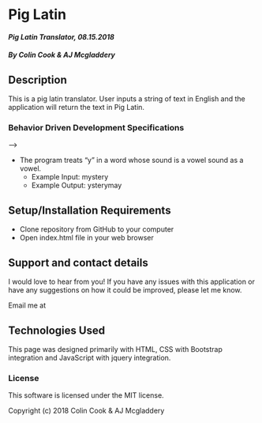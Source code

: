 # **Pig Latin**

#### _Pig Latin Translator, 08.15.2018_

##### By Colin Cook & AJ Mcgladdery

## Description

This is a pig latin translator. User inputs a string of text in English and the application will return the text in Pig Latin.

### Behavior Driven Development Specifications
<!--
* The program does nothing to non-alphabetical characters, since they do not contain consonants or vowels.
    * Example Input: 3
    * Example Output: 3 -->
<!-- * The program adds "ay" to single-letter words beginning with a vowel.
    * Example Input: i
    * Example Output: iay -->
<!-- * The program adds “way” to multi-letter words beginning with a vowel.
    <!-- * Example Input: apple
    * Example Output: appleway --> -->
<!-- *  The program moves a single consonant from the beginning of a word to the end and adds “ay”.
    * Example Input: cook
    * Example Output: ookcay -->
<!-- * The program moves two consonants from the beginning of a word to the end and adds “ay”.
    * Example Input: stool
    * Example Output: oolstay -->
<!-- * The program moves three consonants from the beginning of a word to the end and adds “ay”.
    * Example Input: strap
    * Example Output: apstray -->
<!-- * The program moves “qu” at the beginning of a word to the end and adds “ay”.
    * Example Input: quail
    * Example Output: ailquay
* The program moves any initial consonants followed by “qu” to the end and adds “ay”.
    * Example Input: squeal
    * Example Output: ealsquay -->
<!-- * The program treats words beginning with a “y” as a consonant.
    * Example Input: yak
    * Example Output: akyay -->
* The program treats “y” in a word whose sound is a vowel sound as a vowel.
    * Example Input: mystery
    * Example Output: ysterymay



## Setup/Installation Requirements

* Clone repository from GitHub to your computer
* Open index.html file in your web browser

## Support and contact details

I would love to hear from you! If you have any issues with this application or have any suggestions on how it could be improved, please let me know.

Email me at

## Technologies Used

This page was designed primarily with HTML, CSS with Bootstrap integration and JavaScript with jquery integration.

### License

This software is licensed under the MIT license.

Copyright (c) 2018 Colin Cook & AJ Mcgladdery
